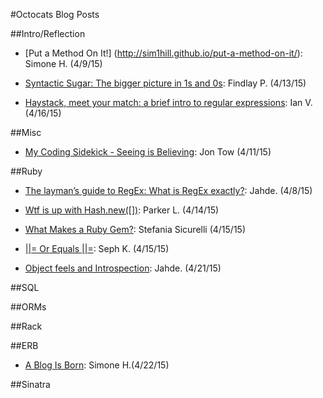 #Octocats Blog Posts

##Intro/Reflection

* [Put a Method On It!] (http://sim1hill.github.io/put-a-method-on-it/): Simone H. (4/9/15)

* [Syntactic Sugar: The bigger picture in 1s and 0s](https://medium.com/@NobleMachine/syntactic-sugar-c97a8036db49): Findlay P. (4/13/15)

* [Haystack, meet your match: a brief intro to regular expressions](http://ivalentine.net/blog/2015/4/regular-expressions): Ian V. (4/16/15)

##Misc

* [My Coding Sidekick - Seeing is Believing](http://jonwtow.tumblr.com/post/116144382226/my-coding-sidekick-seeing-is-believin/): Jon Tow (4/11/15)

##Ruby

* [The layman’s guide to RegEx: What is RegEx exactly?](http://jahde.svbtle.com/ruby-feels-and-introspection): Jahde. (4/8/15)

* [Wtf is up with Hash.new([])](http://www.hereisahand.com/hash-issue/): Parker L. (4/14/15)

* [What Makes a Ruby Gem?](https://stefsic.wordpress.com/2015/04/15/what-makes-a-ruby-gem/): Stefania Sicurelli (4/15/15)

* [||= Or Equals ||=](http://sephhh.github.io/blog/2015/04/15/or-equals/): Seph K. (4/15/15)

* [Object feels and Introspection](http://jahde.svbtle.com/the-laymans-guide-to-regexwhat-is-regex-exactly): Jahde. (4/21/15)

##SQL

##ORMs

##Rack

##ERB

* [A Blog Is Born](http://sim1hill.github.io/SimCodes-a-blog-is-born/): Simone H.(4/22/15)

##Sinatra
